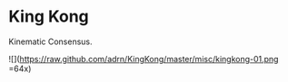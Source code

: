 # King Kong

Kinematic Consensus.

![](https://raw.github.com/adrn/KingKong/master/misc/kingkong-01.png =64x)
